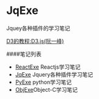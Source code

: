# JqExe

Jquey各种插件的学习笔记

[D3的教程:D3.js(阮一峰) ](http://javascript.ruanyifeng.com/library/d3.html)

####笔记列表

* [ReactExe](https://github.com/flyher/ReactExe) Reactjs学习笔记
* [JqExe](https://github.com/flyher/JqExe) Jquery各种插件学习笔记
* [PyExe](https://github.com/flyher/PyExe) python学习笔记
* [ObjExe](https://github.com/flyher/ObjExe)Object-C学习笔记

